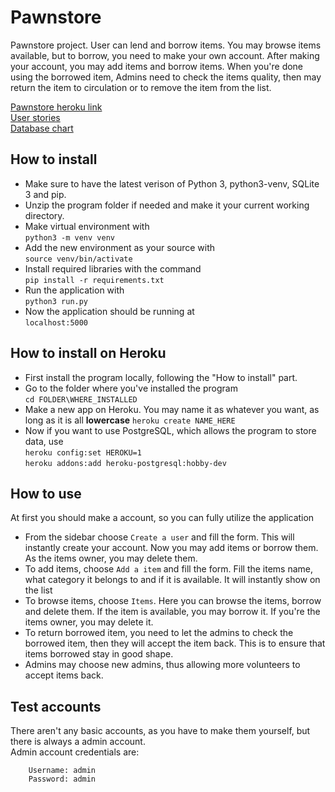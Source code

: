 # Pawnstore  
Pawnstore project. User can lend and borrow items. You may browse items available, but to borrow, you need to make your own account. After making your account, you may add items and borrow items. When you're done using the borrowed item, Admins need to check the items quality, then may return the item to circulation or to remove the item from the list. 

[Pawnstore heroku link](https://pawnstore.herokuapp.com/)  
[User stories](https://github.com/uberballo/Pawnstore/blob/master/documentation/userStories.md)  
[Database chart](https://github.com/uberballo/Pawnstore/blob/master/documentation/databaseChart.png) 

## How to install
* Make sure to have the latest verison of Python 3, python3-venv, SQLite 3 and pip. 
* Unzip the program folder if needed and make it your current working directory.
* Make virtual environment with  
`python3 -m venv venv`  
* Add the new environment as your source with  
`source venv/bin/activate`  
* Install required libraries with the command  
`pip install -r requirements.txt`  
* Run the application with  
`python3 run.py`  
* Now the application should be running at  
`localhost:5000`  

## How to install on Heroku  
* First install the program locally, following the "How to install" part.
* Go to the folder where you've installed the program  
`cd FOLDER\WHERE_INSTALLED`
* Make a new app on Heroku. You may name it as whatever you want, as long as it is all **lowercase**
`heroku create NAME_HERE`
* Now if you want to use PostgreSQL, which allows the program to store data, use  
`heroku config:set HEROKU=1`  
`heroku addons:add heroku-postgresql:hobby-dev` 


## How to use
At first you should make a account, so you can fully utilize the application
* From the sidebar choose `Create a user` and fill the form. This will instantly create your account.
Now you may add items or borrow them. As the items owner, you may delete them.
* To add items, choose `Add a item` and fill the form. Fill the items name, what category it belongs to and if it is available. It will instantly show on the list
* To browse items, choose `Items`. Here you can browse the items, borrow and delete them. If the item is available, you may borrow it. If you're the items owner, you may delete it.
* To return borrowed item, you need to let the admins to check the borrowed item, then they will accept the item back. This is to ensure that items borrowed stay in good shape.
* Admins may choose new admins, thus allowing more volunteers to accept items back.

## Test accounts
There aren't any basic accounts, as you have to make them yourself, but there is always a admin account.   
Admin account credentials are:  
        
        Username: admin
        Password: admin
